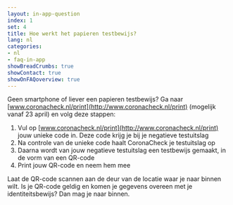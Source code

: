 ```yaml
---
layout: in-app-question
index: 1
set: 4
title: Hoe werkt het papieren testbewijs? 
lang: nl
categories:
- nl
- faq-in-app
showBreadCrumbs: true
showContact: true
showOnFAQoverview: true
---
```

Geen smartphone of liever een papieren testbewijs? Ga naar [www.coronacheck.nl/print](http://www.coronacheck.nl/print) (mogelijk vanaf 23 april) en volg deze stappen: 

1. Vul op [www.coronacheck.nl/print](http://www.coronacheck.nl/print) jouw unieke code in. Deze code krijg je bij je negatieve testuitslag
2. Na controle van de unieke code haalt CoronaCheck je testuitslag op
3. Daarna wordt van jouw negatieve testuitslag een testbewijs gemaakt, in de vorm van een QR-code 
4. Print jouw QR-code en neem hem mee

Laat de QR-code scannen aan de deur van de locatie waar je naar binnen wilt. Is je QR-code geldig en komen je gegevens overeen met je identiteitsbewijs? Dan mag je naar binnen.


